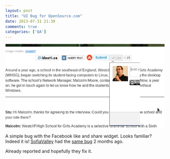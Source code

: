 ```yaml
---
layout: post
title: "UI Bug for OpenSource.com"
date: 2013-07-31 21:39
comments: true
categories: ['QA']
---
```


!["UI bug"](/images/opensource.com_ui_bug.png "UI bug")

A simple bug with the Facebook like and share widget. Looks familiar? 
Indeed it is! [SofiaValley](http://sofiavalley.com) had the
[same bug](/blog/2013/06/02/sofiavalley-ui-bug/) 2 months ago.

Already reported and hopefully they fix it.
